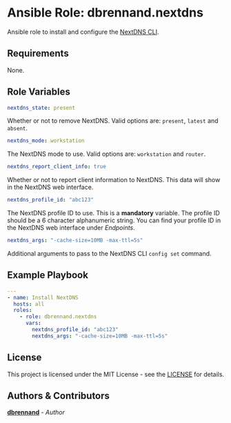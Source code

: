 # Ansible Role: dbrennand.nextdns

Ansible role to install and configure the [NextDNS CLI](https://github.com/nextdns/nextdns).

## Requirements

None.

## Role Variables

```yaml
nextdns_state: present
```

Whether or not to remove NextDNS. Valid options are: `present`, `latest` and `absent`.

```yaml
nextdns_mode: workstation
```

The NextDNS mode to use. Valid options are: `workstation` and `router`.

```yaml
nextdns_report_client_info: true
```

Whether or not to report client information to NextDNS. This data will show in the NextDNS web interface.

```yaml
nextdns_profile_id: "abc123"
```

The NextDNS profile ID to use. This is a **mandatory** variable. The profile ID should be a 6 character alphanumeric string. You can find your profile ID in the NextDNS web interface under *Endpoints*.

```yaml
nextdns_args: "-cache-size=10MB -max-ttl=5s"
```

Additional arguments to pass to the NextDNS CLI `config set` command.

## Example Playbook

```yaml
---
- name: Install NextDNS
  hosts: all
  roles:
    - role: dbrennand.nextdns
      vars:
        nextdns_profile_id: "abc123"
        nextdns_args: "-cache-size=10MB -max-ttl=5s"
```

## License

This project is licensed under the MIT License - see the [LICENSE](LICENSE) for details.

## Authors & Contributors

[**dbrennand**](https://github.com/dbrennand) - *Author*
